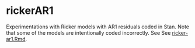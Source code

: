 # rickerAR1

Experimentations with Ricker models with AR1 residuals coded in Stan. Note that some of the models are intentionally coded incorrectly. See See [ricker-ar1.Rmd](ricker-ar1.Rmd).
